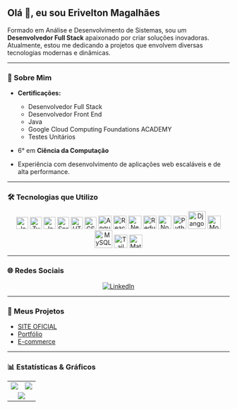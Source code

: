 ## Olá 👋, eu sou Erivelton Magalhães

Formado em Análise e Desenvolvimento de Sistemas, sou um **Desenvolvedor Full Stack** apaixonado por criar soluções inovadoras.  
Atualmente, estou me dedicando a projetos que envolvem diversas tecnologias modernas e dinâmicas.

---

### 🎯 Sobre Mim

- **Certificações:**
  - Desenvolvedor Full Stack
  - Desenvolvedor Front End
  - Java 
  - Google Cloud Computing Foundations ACADEMY
  - Testes Unitários
 
 
- 6° em **Ciência da Computação**
- Experiência com desenvolvimento de aplicações web escaláveis e de alta performance.

---

### 🛠️ Tecnologias que Utilizo

<div align="center">
  <!-- Tecnologias Base -->
  <img src="https://cdn.jsdelivr.net/gh/devicons/devicon@latest/icons/javascript/javascript-original.svg" width="27" alt="JavaScript" />
  <img src="https://cdn.jsdelivr.net/gh/devicons/devicon@latest/icons/typescript/typescript-original.svg" width="27" alt="TypeScript" />
  <img src="https://cdn.jsdelivr.net/gh/devicons/devicon@latest/icons/java/java-original.svg" width="27" alt="Java" />
  <img src="https://cdn.jsdelivr.net/gh/devicons/devicon@latest/icons/spring/spring-original.svg" width="27" alt="Spring Boot" />
  <img src="https://cdn.jsdelivr.net/gh/devicons/devicon@latest/icons/html5/html5-original.svg" width="27" alt="HTML5" />
  <img src="https://cdn.jsdelivr.net/gh/devicons/devicon@latest/icons/css3/css3-original.svg" width="27" alt="CSS3" />
  <img src="https://cdn.jsdelivr.net/gh/devicons/devicon@latest/icons/angularjs/angularjs-original.svg" width="30" alt="AngularJS" />
  <img src="https://cdn.jsdelivr.net/gh/devicons/devicon@latest/icons/react/react-original-wordmark.svg" width="30" alt="React" />
  <img src="https://cdn.jsdelivr.net/gh/devicons/devicon@latest/icons/nextjs/nextjs-original-wordmark.svg" width="30" alt="Next.js" />
  <img src="https://cdn.jsdelivr.net/gh/devicons/devicon@latest/icons/redux/redux-original.svg" width="30" alt="Redux" />
  <img src="https://cdn.jsdelivr.net/gh/devicons/devicon@latest/icons/nodejs/nodejs-original-wordmark.svg" width="30" alt="Node.js" />
  <img src="https://cdn.jsdelivr.net/gh/devicons/devicon@latest/icons/python/python-original.svg" width="30" alt="Python" />
  <img src="https://cdn.jsdelivr.net/gh/devicons/devicon@latest/icons/django/django-plain-wordmark.svg" width="40" alt="Django" />
  <img src="https://cdn.jsdelivr.net/gh/devicons/devicon@latest/icons/mongodb/mongodb-original-wordmark.svg" width="30" alt="MongoDB" />
  <img src="https://cdn.jsdelivr.net/gh/devicons/devicon@latest/icons/mysql/mysql-original-wordmark.svg" width="40" alt="MySQL" />
  <img src="https://cdn.jsdelivr.net/gh/devicons/devicon@latest/icons/tailwindcss/tailwindcss-original.svg" width="30" alt="Tailwind CSS" />
  <img src="https://cdn.jsdelivr.net/gh/devicons/devicon@latest/icons/materialui/materialui-original.svg" width="30" alt="Material UI" />
</div>

---

### 🌐 Redes Sociais

<div align="center">
  <a href="https://www.linkedin.com/in/erivelton-magalh%C3%A3es-553a6b215">
    <img src="https://img.shields.io/badge/LinkedIn-Perfil-blue?style=for-the-badge&logo=linkedin&logoColor=white" alt="LinkedIn" />
  </a>
</div>

---

### 🚀 Meus Projetos

- [SITE OFICIAL](https://web-desing-page.netlify.app/)
- [Portfólio](https://portfolio-deev.netlify.app/)
- [E-commerce](https://digital-comerce.netlify.app/)

---

### 📊 Estatísticas & Gráficos

<div align="center">
  <table>
    <tr>
      <td>
        <img src="https://github-readme-stats.vercel.app/api/top-langs/?username=EriveltonMGit&layout=compact&theme=radical&langs_count=8" />
      </td>
      <td>
        <img src="https://github-readme-stats.vercel.app/api?username=EriveltonMGit&show_icons=true&theme=radical" />
      </td>
    </tr>
    <tr>
      <td colspan="2" align="center">
        <img src="https://github-readme-streak-stats.herokuapp.com/?user=EriveltonMGit&theme=radical" />
      </td>
    </tr>
  </table>
</div>

